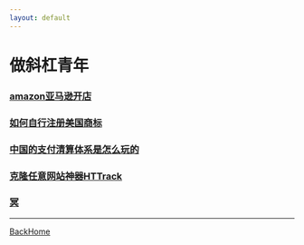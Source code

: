 ```yaml
---
layout: default
---
```


# 做斜杠青年

### [amazon亚马逊开店](others/amazon.md)



### [如何自行注册美国商标](others/如何自行注册美国商标.md)



### [中国的支付清算体系是怎么玩的](others/中国的支付清算体系是怎么玩的.md)



### [克隆任意网站神器HTTrack](others/克隆任意网站.md)



### [冥](others/冥.md)



------

[BackHome](http://robinshare.github.io/)

